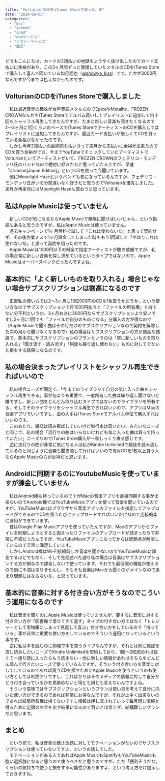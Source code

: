 ```yaml
---
title: "VolturianのCDをiTunes Storeで買った、他"
date: "2020-09-05"
categories: 
  - "mac"
  - "iphone"
  - "ipad"
  - "webサービス"
  - "ソフト・サービス"
  - "戯言"
---
```


どうもこんにちは、カードの3回払いの地獄をようやく抜け出したのでカード支払いに余裕があり、この3ヶ月間ずっと我慢していたメタルのCDをiTunes Storeで購入して喜んで聞いている如月翔也（[@showya\_kiss](http://twitter.com/showya_kiss)）です。たかが2000円なんですが今までは払えなかったのです。  
  

## VolturianのCDをiTunes Storeで購入しました

　私は最近音楽の趣味が女声英語メタルなのでEpicaやMetalite、FROZEN CROWNなんかをiTunes Storeでアルバム買いしてプレイリストに追加して何十回もシャッフル再生してきたんですが、たまに新しい音楽も聞きたくなるので2〜3ヶ月に1回くらいのペースでiTunes StoreでアーティストのCDを購入してはプレイリストに追加してきたんですが、最近カード支払いが厳しくてCDを買っている余裕がなかったのです。  
　しかし今月3回払いの最終回を払いきって来月から支払いに余裕が出来たのでCDを買う余裕ができ、今までYouTubeでチェックしていたアーティストでVolturianというアーティストがいて、FROZEN CROWNのフェデリコ・モンデッリ氏のバンドなので絶対に好きだなと思っていたんですが、早速「Crimson\[Japan Edition\]」というCDを買って今聞いています。  
　他にMoonlight Hazeというバンドも気になっているんですが、フェデリコ・モンデッリ氏がいる分間違いなく好きだと思うのでVolturianを優先しました。来月か再来月にはMoonlight Hazeも買おうと思っています。  

## 私はApple Musicは使っていません

　新しいCDが気になるならApple Musicで無限に聞けばいいじゃん、という指摘もあると思うのですが、私はApple Musicは使っていません。  
　過去キャンペーンで1ヶ月無料で試して「これは使わないな」と思って契約せず、その後作業ミスで1ヶ月課金してしまった時ももう1回試して「やはりこれは使わないな」と思って契約を切ったのです。  
　Apple Musicは1000円以下の料金で指定アーティストが聴き放題ですが、私の場合常に新しい音楽を探し求めているというタイプではないので、Apple Musicはオーバースペックだったんですよね。  

## 基本的に「よく新しいものを取り入れる」場合じゃない場合サブスクリプションは割高になるのです

　正直私の使い方では2〜3ヶ月に1回2000円のCDを1枚買うかどうか、という使い方なのでサブスクリプションで月1000円払うと「ファイルの所有権」と持てない分不利というか、3ヶ月おきに2000円ならサブスクリプションより安いですし2ヶ月に1回でも「ファイルが自分のものになる」分購入の方が得なので（Apple Musicで聞く曲はその月だけのサブスクリプションなので契約を解除した次の月から聞けなくなるので）私の場合はサブスクリプションの方が割高な結論で、基本的にサブスクリプションのプランというのは「常に新しいものを取り入れる」「聞き流す・読み流す」「何度も繰り返し使わない」ものに対してでないと損をする結果になるのです。  

## 私の場合決まったプレイリストをシャッフル再生できればいいので

　私の場合ニーズが固定で、「今までのライブラリで自分の気に入った曲をシャッフル再生できる」事が何よりも重要で、一度所有した曲は繰り返し聞けないと嫌ですし、新しい曲をどんどん取り込むタイプではないのでライブラリを所有する、そしてそのライブラリをシャッフル再生できればいいので、アプリはMacの音楽アプリでいいですし、曲の入手はiTunes Storeでアルバム単位で購入すればいいのです。  
　このあたり、雑誌は読み飛ばしでいいけど単行本は買いたい、みたいなニーズと同じで、私の場合「流行りの曲はいらないけれども気に入った曲は買って持っていたい」ニーズなのでiTunes Srore購入が一番しっくり来る感じです。  
　逆に流行りの曲が非常に気になる人は私がKindle Unlimitedで雑誌を読み流しているのと同じように音楽も聞き流して行けばいいので毎月CDを1枚以上買う人ならApple Musicの方がお得だと思います。  

## Androidに同期するのにYoutubeMusicを使っていますが課金していません

　私はAndroid機も持っているのですがMacの音楽アプリを直接同期する事が出来ないのでAndroid機ではYouTubeMusicアプリを使って音楽を聞いているのですが、YouTubeMusicはブラウザから音楽アプリのファイルを指定してアップロードができるのでCDを買うたびにアップロードすればいいだけなので比較的楽に運用ができています。  
　昔はGoogle Play Musicアプリを使っていたんですが、Macのアプリからファイルを同期しようとすると固まったりファイルのアップロードが詰まったりで非常に不満だったんですが、YouTubeMusicアプリになってからは問題点が解消しているので非常に満足しています。  
　しかしAndroid機はWi-Fi接続時しか音楽を聞かないのでYouTubeMusicに課金するほどでもなく、そして先程述べた通り私の場合は音楽はサブスクリプションする方が損なので課金しないで使っています。それでも最低限の機能が使えるので別に不満はありませんし、そもそも音楽はMacから聞くのがメインなのであまり問題にはならないな、と思っています。  

## 基本的に音楽に対する付き合い方がそうなのでこういう運用になるのです

　私は音楽を聞くのにApple Musicは使っていませんが、要するに音楽に対する付き合い方が「図書館で借りてきて返す」タイプの付き合い方ではなく「トレジャーとして宝物庫にしまって見返して喜ぶ」付き合い方をしているので「持っている」事が非常に重要な使い方をしているのでそういう運用になっているという事です。  
　逆に私は本を読むのに物理で本を買うタイプなんですが、それとは別に雑誌を流し読みしたいニーズでKindle Unlimitedを契約しており、1回〜2回読めれば良くて一通り頭に入ったらもう読まない・他に新しい情報があればそちらをどんどん読んで行きたいニーズで使っているんですが、そういう付き合い方を音楽に対してしているのであれば買うCDを探すためにApple Musicを使うというのも使い方としては断然アリですし、こればかりはそのメディアの情報に対して自分がどう付き合っているかを見極めないと得とも損とも言えないんですよね。  
　そういう意味ではサブスクリプションというプランは使い方を考えて自分に向いた使い方ができるのであれば非常にお得なんですが、それが上手く出来ないのであれば結局所有権は持てないですし情報は押し流されていって毎月同じ情報を得るために定額のお金を出す結果になるので賢いとは言えず、結構難しいプランだと思います。  

## まとめ

　という訳で、私は音楽の聴き放題に対してモチベーションがないのでサブスクリプションは使っていないですよ、というお話しでした。  
　モチベーションがある人であればApple MusicもSpotifyもYouTubeMusicも強い選択肢になると思うので使うべきだと思うのですが、ただ「便利そうだな」くらいの気持ちで使うと損をする可能性がありますよ、という考え方だけ提示しておきますね。
